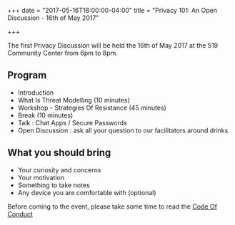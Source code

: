 +++
date = "2017-05-16T18:00:00-04:00"
title = "Privacy 101: An Open Discussion - 16th of May 2017"

+++

The first Privacy Discussion will be held the 16th of May 2017 at the 519 Community Center from 6pm to 8pm.

## Program

* Introduction
* What Is Threat Modelling (10 minutes)
* Workshop - Strategies Of Resistance (45 minutes)
* Break (10 minutes)
* Talk : Chat Apps / Secure Passwords
* Open Discussion : ask all your question to our facilitators around drinks

## What you should bring

* Your curiosity and concerns
* Your motivation
* Something to take notes
* Any device you are comfortable with (optional)

Before coming to the event, please take some time to read the [Code Of Conduct](/codeofconduct/)

